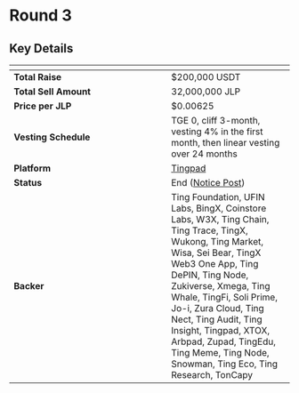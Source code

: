 # Round 3

## **Key Details**

<table data-header-hidden><thead><tr><th width="267"></th><th></th></tr></thead><tbody><tr><td><strong>Total Raise</strong></td><td>$200,000 USDT</td></tr><tr><td><strong>Total Sell Amount</strong></td><td>32,000,000 JLP</td></tr><tr><td><strong>Price per JLP</strong></td><td>$0.00625</td></tr><tr><td><strong>Vesting Schedule</strong></td><td>TGE 0, cliff 3-month, vesting 4% in the first month, then linear vesting over 24 months</td></tr><tr><td><strong>Platform</strong></td><td><a href="https://tingpad.app/">Tingpad</a></td></tr><tr><td><strong>Status</strong></td><td>End (<a href="https://x.com/JlaunchpadTeams/status/1904451927959912704">Notice Post</a>)</td></tr><tr><td><strong>Backer</strong></td><td>Ting Foundation, UFIN Labs, BingX, Coinstore Labs, W3X, Ting Chain, Ting Trace, TingX, Wukong, Ting Market, Wisa, Sei Bear, TingX Web3 One App, Ting DePIN, Ting Node, Zukiverse, Xmega, Ting Whale, TingFi, Soli Prime, Jo-i, Zura Cloud, Ting Nect, Ting Audit, Ting Insight, Tingpad, XTOX, Arbpad, Zupad, TingEdu, Ting Meme, Ting Node, Snowman, Ting Eco, Ting Research, TonCapy</td></tr></tbody></table>
